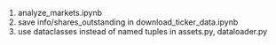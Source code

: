 1. analyze_markets.ipynb
2. save info/shares_outstanding in download_ticker_data.ipynb
3. use dataclasses instead of named tuples in assets.py, dataloader.py